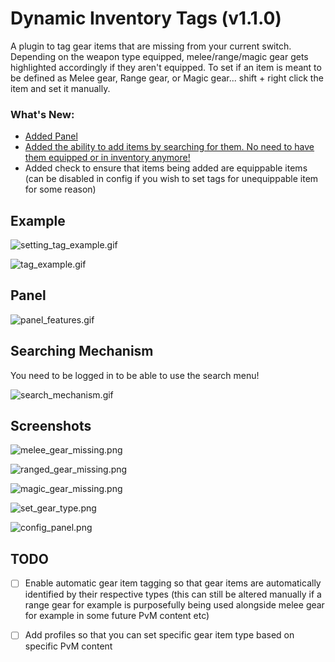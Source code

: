 # Dynamic Inventory Tags (v1.1.0)
A plugin to tag gear items that are missing from your current switch. Depending on the weapon type equipped, melee/range/magic gear gets highlighted accordingly if they aren't equipped.
To set if an item is meant to be defined as Melee gear, Range gear, or Magic gear... shift + right click the item and set it manually.

### What's New:
- [Added Panel](#panel)
- [Added the ability to add items by searching for them. No need to have them equipped or in inventory anymore!](#searching-mechanism)
- Added check to ensure that items being added are equippable items (can be disabled in config if you wish to set tags for unequippable item for some reason)

## Example

![setting_tag_example.gif](setting_tag_example.gif)

![tag_example.gif](tag_example.gif)

## Panel
![panel_features.gif](panel_features.gif)

## Searching Mechanism
You need to be logged in to be able to use the search menu!

![search_mechanism.gif](search_mechanism.gif)

## Screenshots
![melee_gear_missing.png](melee_gear_missing.png)

![ranged_gear_missing.png](ranged_gear_missing.png)

![magic_gear_missing.png](magic_gear_missing.png)

![set_gear_type.png](set_gear_type.png)

![config_panel.png](config_panel.png)

## TODO

- [ ] Enable automatic gear item tagging so that gear items are automatically identified by their respective types (this can still be altered manually if a range gear for example is purposefully being used alongside melee gear for example in some future PvM content etc)

- [ ] Add profiles so that you can set specific gear item type based on specific PvM content
